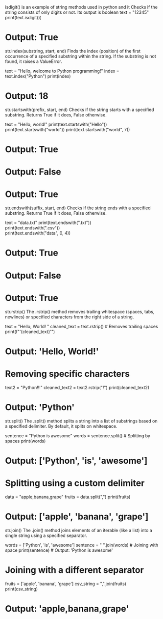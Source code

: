 isdigit()  is an example of string methods used in python and it Checks if the string consists of only digits or not. Its output is boolean
text = "12345"
print(text.isdigit())  
# Output: True
str.index(substring, start, end)
Finds the index (position) of the first occurrence of a specified substring within the string.
If the substring is not found, it raises a ValueError.

text = "Hello, welcome to Python programming!"
index = text.index("Python")
print(index) 
 # Output: 18
str.startswith(prefix, start, end)
Checks if the string starts with a specified substring.
Returns True if it does, False otherwise.

text = "Hello, world!"
print(text.startswith("Hello"))  
print(text.startswith("world")) 
print(text.startswith("world", 7))  
# Output: True
 # Output: False
 # Output: True
 str.endswith(suffix, start, end)
Checks if the string ends with a specified substring.
Returns True if it does, False otherwise.

text = "data.txt"
print(text.endswith(".txt"))  
print(text.endswith(".csv"))  
print(text.endswith("data", 0, 4))  
# Output: True
# Output: False
# Output: True
str.rstrip()
The .rstrip() method removes trailing whitespace (spaces, tabs, newlines) or specified characters from the right side of a string.

text = "Hello, World!   "
cleaned_text = text.rstrip()  # Removes trailing spaces
print(f"'{cleaned_text}'")  
# Output: 'Hello, World!'

# Removing specific characters
text2 = "Python!!!"
cleaned_text2 = text2.rstrip("!")
print(cleaned_text2) 
 # Output: 'Python'
str.split()
The .split() method splits a string into a list of substrings based on a specified delimiter. By default, it splits on whitespace.

sentence = "Python is awesome"
words = sentence.split()  # Splitting by spaces
print(words)  
# Output: ['Python', 'is', 'awesome']

# Splitting using a custom delimiter
data = "apple,banana,grape"
fruits = data.split(",")
print(fruits)  
# Output: ['apple', 'banana', 'grape']

str.join()
The .join() method joins elements of an iterable (like a list) into a single string using a specified separator.

words = ['Python', 'is', 'awesome']
sentence = " ".join(words)  # Joining with space
print(sentence)  # Output: 'Python is awesome'

# Joining with a different separator
fruits = ['apple', 'banana', 'grape']
csv_string = ",".join(fruits)
print(csv_string)  
# Output: 'apple,banana,grape'
